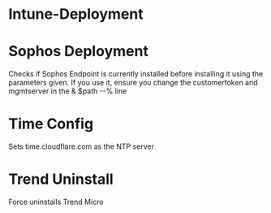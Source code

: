 # Intune-Deployment

# Sophos Deployment
Checks if Sophos Endpoint is currently installed before installing it using the parameters given. If you use it, ensure you change the customertoken and mgmtserver in the & $path --% line

# Time Config
Sets time.cloudflare.com as the NTP server

# Trend Uninstall
Force uninstalls Trend Micro